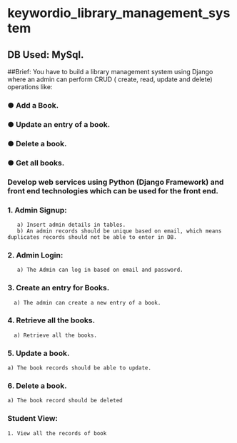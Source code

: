 # keywordio_library_management_system

## DB Used: MySql.

##Brief:
    You have to build a library management system using Django where an admin can perform CRUD ( create, read, update and delete) operations like:
### ● Add a Book.
### ● Update an entry of a book.
### ● Delete a book.
### ● Get all books.
### Develop web services using Python (Django Framework) and front end technologies which can be used for the front end.
### 1. Admin Signup:
       a) Insert admin details in tables.
       b) An admin records should be unique based on email, which means duplicates records should not be able to enter in DB.
### 2. Admin Login:
       a) The Admin can log in based on email and password.
### 3. Create an entry for Books.
      a) The admin can create a new entry of a book.
### 4. Retrieve all the books.
      a) Retrieve all the books.
### 5. Update a book.
    a) The book records should be able to update.
### 6. Delete a book.
    a) The book record should be deleted
### Student View:
    1. View all the records of book
